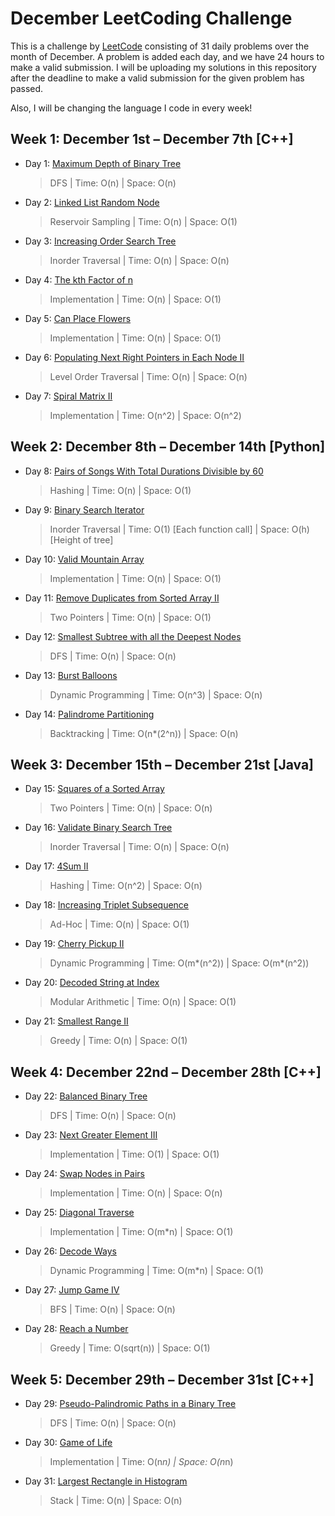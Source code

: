 # December LeetCoding Challenge

This is a challenge by [LeetCode](https://leetcode.com/explore/challenge/card/december-leetcoding-challenge/) consisting of 31 daily problems over the month of December. A problem is added each day, and we have 24 hours to make a valid submission. I will be uploading my solutions in this repository after the deadline to make a valid submission for the given problem has passed. 

Also, I will be changing the language I code in every week!


## Week 1: December 1st – December 7th [C++]

* Day 1: [Maximum Depth of Binary Tree](https://leetcode.com/explore/challenge/card/december-leetcoding-challenge/569/week-1-december-1st-december-7th/3551/)

    > DFS | 
    > Time: O(n) |
    > Space: O(n) 
    
* Day 2: [Linked List Random Node](https://leetcode.com/explore/challenge/card/december-leetcoding-challenge/569/week-1-december-1st-december-7th/3552/)

    > Reservoir Sampling | 
    > Time: O(n) |
    > Space: O(1) 
        
* Day 3: [Increasing Order Search Tree](https://leetcode.com/explore/challenge/card/december-leetcoding-challenge/569/week-1-december-1st-december-7th/3553/)

    > Inorder Traversal | 
    > Time: O(n) |
    > Space: O(n) 
        
* Day 4: [The kth Factor of n](https://leetcode.com/explore/challenge/card/december-leetcoding-challenge/569/week-1-december-1st-december-7th/3554/)

    > Implementation | 
    > Time: O(n) |
    > Space: O(1) 
            
* Day 5: [Can Place Flowers](https://leetcode.com/explore/challenge/card/december-leetcoding-challenge/569/week-1-december-1st-december-7th/3555/)

    > Implementation | 
    > Time: O(n) |
    > Space: O(1) 
                
* Day 6: [Populating Next Right Pointers in Each Node II](https://leetcode.com/explore/challenge/card/december-leetcoding-challenge/569/week-1-december-1st-december-7th/3555/)

    > Level Order Traversal | 
    > Time: O(n) |
    > Space: O(n) 
                
* Day 7: [Spiral Matrix II](https://leetcode.com/explore/challenge/card/december-leetcoding-challenge/569/week-1-december-1st-december-7th/3556/)

    > Implementation | 
    > Time: O(n^2) |
    > Space: O(n^2) 
    

## Week 2: December 8th – December 14th [Python]

* Day 8: [Pairs of Songs With Total Durations Divisible by 60](https://leetcode.com/explore/challenge/card/december-leetcoding-challenge/570/week-2-december-8th-december-14th/3559/)

    > Hashing | 
    > Time: O(n) |
    > Space: O(1) 

* Day 9: [Binary Search Iterator](https://leetcode.com/explore/challenge/card/december-leetcoding-challenge/570/week-2-december-8th-december-14th/3560/)

    > Inorder Traversal | 
    > Time: O(1) [Each function call] |
    > Space: O(h) [Height of tree]

* Day 10: [Valid Mountain Array](https://leetcode.com/explore/challenge/card/december-leetcoding-challenge/570/week-2-december-8th-december-14th/3561/)

    > Implementation | 
    > Time: O(n) |
    > Space: O(1)

* Day 11: [Remove Duplicates from Sorted Array II](https://leetcode.com/explore/challenge/card/december-leetcoding-challenge/570/week-2-december-8th-december-14th/3562/)

    > Two Pointers | 
    > Time: O(n) |
    > Space: O(1)

* Day 12: [Smallest Subtree with all the Deepest Nodes](https://leetcode.com/explore/challenge/card/december-leetcoding-challenge/570/week-2-december-8th-december-14th/3563/)

    > DFS | 
    > Time: O(n) |
    > Space: O(n)

* Day 13: [Burst Balloons](https://leetcode.com/explore/challenge/card/december-leetcoding-challenge/570/week-2-december-8th-december-14th/3564/)

    > Dynamic Programming | 
    > Time: O(n^3) |
    > Space: O(n)

* Day 14: [Palindrome Partitioning](https://leetcode.com/explore/challenge/card/december-leetcoding-challenge/570/week-2-december-8th-december-14th/3565/)

    > Backtracking | 
    > Time: O(n*(2^n)) |
    > Space: O(n)
    
    
## Week 3: December 15th – December 21st [Java]

* Day 15: [Squares of a Sorted Array](https://leetcode.com/explore/challenge/card/december-leetcoding-challenge/571/week-3-december-15th-december-21st/3567/)

    > Two Pointers | 
    > Time: O(n) |
    > Space: O(n) 

* Day 16: [Validate Binary Search Tree](https://leetcode.com/explore/challenge/card/december-leetcoding-challenge/571/week-3-december-15th-december-21st/3568/)

    > Inorder Traversal | 
    > Time: O(n) |
    > Space: O(n) 

* Day 17: [4Sum II](https://leetcode.com/explore/challenge/card/december-leetcoding-challenge/571/week-3-december-15th-december-21st/3569/)

    > Hashing | 
    > Time: O(n^2) |
    > Space: O(n) 

* Day 18: [Increasing Triplet Subsequence](https://leetcode.com/explore/challenge/card/december-leetcoding-challenge/571/week-3-december-15th-december-21st/3570/)

    > Ad-Hoc | 
    > Time: O(n) |
    > Space: O(1) 

* Day 19: [Cherry Pickup II](https://leetcode.com/explore/challenge/card/december-leetcoding-challenge/571/week-3-december-15th-december-21st/3571/)

    > Dynamic Programming | 
    > Time: O(m*(n^2)) |
    > Space: O(m*(n^2)) 

* Day 20: [Decoded String at Index](https://leetcode.com/explore/challenge/card/december-leetcoding-challenge/571/week-3-december-15th-december-21st/3572/)

    > Modular Arithmetic | 
    > Time: O(n) |
    > Space: O(1) 

* Day 21: [Smallest Range II](https://leetcode.com/explore/challenge/card/december-leetcoding-challenge/571/week-3-december-15th-december-21st/3573/)

    > Greedy | 
    > Time: O(n) |
    > Space: O(1) 
    
    
## Week 4: December 22nd – December 28th [C++]

* Day 22: [Balanced Binary Tree](https://leetcode.com/explore/challenge/card/december-leetcoding-challenge/572/week-4-december-22nd-december-28th/3577/)

    > DFS | 
    > Time: O(n) |
    > Space: O(n) 

* Day 23: [Next Greater Element III](https://leetcode.com/explore/challenge/card/december-leetcoding-challenge/572/week-4-december-22nd-december-28th/3578/)

    > Implementation | 
    > Time: O(1) |
    > Space: O(1) 

* Day 24: [Swap Nodes in Pairs](https://leetcode.com/explore/challenge/card/december-leetcoding-challenge/572/week-4-december-22nd-december-28th/3579/)

    > Implementation | 
    > Time: O(n) |
    > Space: O(n) 

* Day 25: [Diagonal Traverse](https://leetcode.com/explore/challenge/card/december-leetcoding-challenge/572/week-4-december-22nd-december-28th/3580/)

    > Implementation | 
    > Time: O(m*n) |
    > Space: O(1) 

* Day 26: [Decode Ways](https://leetcode.com/explore/challenge/card/december-leetcoding-challenge/572/week-4-december-22nd-december-28th/3581/)

    > Dynamic Programming | 
    > Time: O(m*n) |
    > Space: O(1) 

* Day 27: [Jump Game IV](https://leetcode.com/explore/challenge/card/december-leetcoding-challenge/572/week-4-december-22nd-december-28th/3582/)

    > BFS | 
    > Time: O(n) |
    > Space: O(n) 

* Day 28: [Reach a Number](https://leetcode.com/explore/challenge/card/december-leetcoding-challenge/572/week-4-december-22nd-december-28th/3583/)

    > Greedy | 
    > Time: O(sqrt(n)) |
    > Space: O(1) 
    
    
## Week 5: December 29th – December 31st [C++]

* Day 29: [Pseudo-Palindromic Paths in a Binary Tree](https://leetcode.com/explore/challenge/card/december-leetcoding-challenge/573/week-5-december-29th-december-31st/3585/)

    > DFS | 
    > Time: O(n) |
    > Space: O(n) 

* Day 30: [Game of Life](https://leetcode.com/explore/challenge/card/december-leetcoding-challenge/573/week-5-december-29th-december-31st/3586/)

    > Implementation | 
    > Time: O(n*n) |
    > Space: O(n*n) 

* Day 31: [Largest Rectangle in Histogram](https://leetcode.com/explore/challenge/card/december-leetcoding-challenge/573/week-5-december-29th-december-31st/3586/)

    > Stack | 
    > Time: O(n) |
    > Space: O(n) 